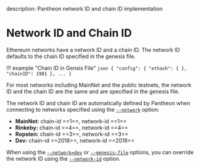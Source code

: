 description: Pantheon network ID and chain ID implementation
<!--- END of page meta data -->

# Network ID and Chain ID

Ethereum networks have a network ID and a chain ID. The network ID defaults to the chain ID specified 
in the genesis file.

!!! example "Chain ID in Gensis File"
    ```json
    {
      "config": {
        "ethash": {
        },
         "chainID": 1981
      },
      ...
    }
    ```

For most networks including MainNet and the public testnets, the network ID and the chain ID are the
same and are specified in the genesis file.

The network ID and chain ID are automatically defined by Pantheon when connecting to networks specified 
using the [`--network`](../Reference/Pantheon-CLI-Syntax.md#network) option:

- **MainNet:** chain-id ==1==, network-id ==1==
- **Rinkeby:** chain-id  ==4==, network-id ==4==
- **Ropsten:** chain-id ==3==, network-id ==3==
- **Dev:** chain-id ==2018==, network-id ==2018==

When using the [`--network=dev`](../Reference/Pantheon-CLI-Syntax.md#network) or 
[`--genesis-file`](../Reference/Pantheon-CLI-Syntax.md#genesis-file) options, you can override the 
network ID using the [`--network-id`](../Reference/Pantheon-CLI-Syntax.md#network-id) option. 

